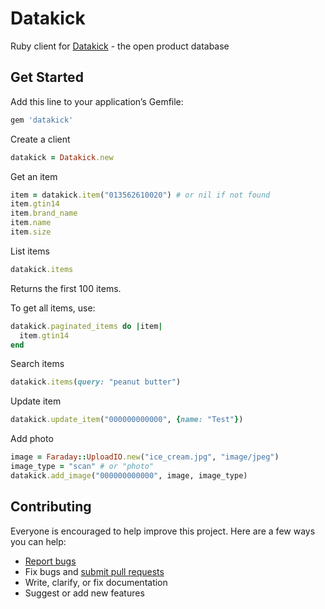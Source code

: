 # Datakick

Ruby client for [Datakick](https://www.datakick.org/) - the open product database

## Get Started

Add this line to your application’s Gemfile:

```ruby
gem 'datakick'
```

Create a client

```ruby
datakick = Datakick.new
```

Get an item

```ruby
item = datakick.item("013562610020") # or nil if not found
item.gtin14
item.brand_name
item.name
item.size
```

List items

```ruby
datakick.items
```

Returns the first 100 items.

To get all items, use:

```ruby
datakick.paginated_items do |item|
  item.gtin14
end
```

Search items

```ruby
datakick.items(query: "peanut butter")
```

Update item

```ruby
datakick.update_item("000000000000", {name: "Test"})
```

Add photo

```ruby
image = Faraday::UploadIO.new("ice_cream.jpg", "image/jpeg")
image_type = "scan" # or "photo"
datakick.add_image("000000000000", image, image_type)
```

## Contributing

Everyone is encouraged to help improve this project. Here are a few ways you can help:

- [Report bugs](https://github.com/ankane/datakick/issues)
- Fix bugs and [submit pull requests](https://github.com/ankane/datakick/pulls)
- Write, clarify, or fix documentation
- Suggest or add new features
